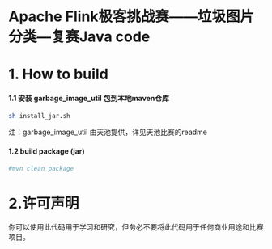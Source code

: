 # Apache Flink极客挑战赛——垃圾图片分类—复赛Java code

# 1. How to build

#### 1.1 安装 garbage_image_util 包到本地maven仓库 
```bash
sh install_jar.sh
```
注：garbage_image_util 由天池提供，详见天池比赛的readme
    

#### 1.2 build package (jar)
```bash
#mvn clean package
```


# 2.许可声明
你可以使用此代码用于学习和研究，但务必不要将此代码用于任何商业用途和比赛项目。
